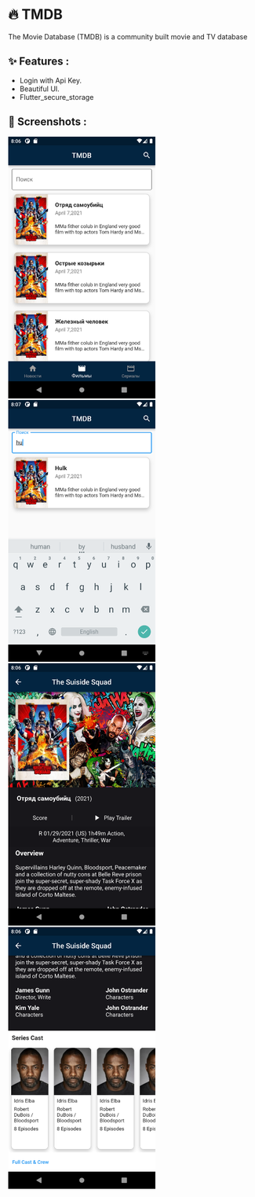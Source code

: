 
# 🔥 TMDB

The Movie Database (TMDB) is a community built movie and TV database

## ✨ Features :
- Login with Api Key.
- Beautiful UI.
- Flutter_secure_storage

## 📸 Screenshots :

<img src="images/movies_list.png" width="300"> <img src="images/search.png" width="300"> <img src="images/movie_details.png" width="300">
<img src="images/movie_details2.png" width="300"> 






